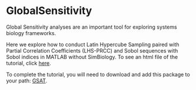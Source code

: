 # GlobalSensitivity

Global Sensitivity analyses are an important tool for exploring systems biology frameworks.

Here we explore how to conduct Latin Hypercube Sampling paired with Partial Correlation Coefficients (LHS-PRCC) and Sobol sequences with Sobol indices in MATLAB without SimBiology. To see an html file of the tutorial, click [here](https://htmlpreview.github.io/?https://github.com/chyylee/GlobalSensitivity/blob/main/Global_Tutorial.html).

To complete the tutorial, you will need to download and add this package to your path: [GSAT](https://www.mathworks.com/matlabcentral/fileexchange/40759-global-sensitivity-analysis-toolbox).
